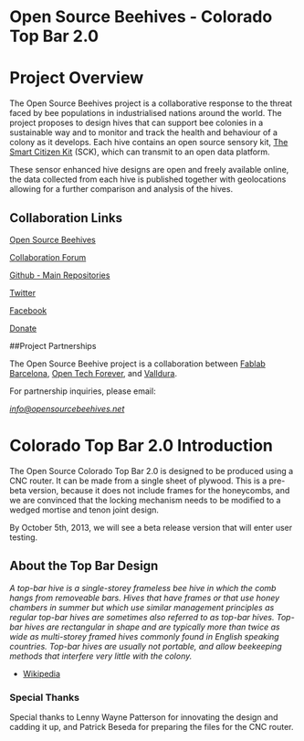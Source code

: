 Open Source Beehives - Colorado Top Bar 2.0
=========

# Project Overview

The Open Source Beehives project is a collaborative response to the threat faced by bee populations in industrialised nations around the world. The project proposes to design hives that can support bee colonies in a sustainable way and to monitor and track the health and behaviour of a colony as it develops. Each hive contains an open source sensory kit, [The Smart Citizen Kit](http://www.Smartcitizen.me) (SCK), which can transmit to an open data platform.

These sensor enhanced hive designs are open and freely available online, the data collected from each hive is published together with geolocations allowing for a further comparison and analysis of the hives.

## Collaboration Links

[Open Source Beehives](http://www.opensourcebeehives.net/)

[Collaboration Forum](http://community.opensourcebeehives.net/)

[Github - Main Repositories](https://github.com/opensourcebeehives)

[Twitter](https://twitter.com/search?q=%23opensourcebeehives)

[Facebook](https://www.facebook.com/opensourcebeehives)

[Donate](https://www.paypal.com/es/cgi-bin/webscr?cmd=_flow&SESSION=xN5iwGcPD04BsXKkkGOAwtqmWhK0ziTi_KQAvnt435SmxvAM0x32rMG5dG0&dispatch=5885d80a13c0db1f8e263663d3faee8d48a116ba977951b3435308b8c4dd4ef1)

##Project Partnerships

The Open Source Beehive project is a collaboration between [Fablab Barcelona](http://fablabbcn.org/), [Open Tech Forever](www.opentechforever.com), and [Valldura](http://www.valldaura.net/).

For partnership inquiries, please email:

*info@opensourcebeehives.net*

# Colorado Top Bar 2.0 Introduction

The Open Source Colorado Top Bar 2.0 is designed to be produced using a CNC router. It can be made from a single sheet of plywood. This is a pre-beta version, because it does not include frames for the honeycombs, and we are convinced that the locking mechanism needs to be modified to a wedged mortise and tenon joint design.

By October 5th, 2013, we will see a beta release version that will enter user testing.

## About the Top Bar Design

*A top-bar hive is a single-storey frameless bee hive in which the comb hangs from removeable bars. Hives that have frames or that use honey chambers in summer but which use similar management principles as regular top-bar hives are sometimes also referred to as top-bar hives. Top-bar hives are rectangular in shape and are typically more than twice as wide as multi-storey framed hives commonly found in English speaking countries. Top-bar hives are usually not portable, and allow beekeeping methods that interfere very little with the colony.*
- [Wikipedia](http://en.wikipedia.org/wiki/Top-bar_hive)

### Special Thanks

Special thanks to Lenny Wayne Patterson for innovating the design and cadding it up, and Patrick Beseda for preparing the files for the CNC router.
